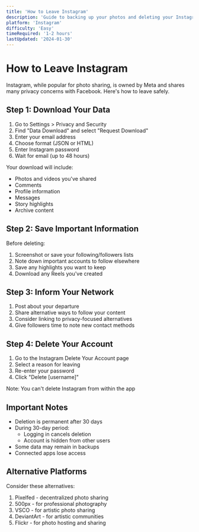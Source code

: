 ```yaml
---
title: 'How to Leave Instagram'
description: 'Guide to backing up your photos and deleting your Instagram account'
platform: 'Instagram'
difficulty: 'Easy'
timeRequired: '1-2 hours'
lastUpdated: '2024-01-30'
---
```


# How to Leave Instagram

Instagram, while popular for photo sharing, is owned by Meta and shares many privacy concerns with Facebook. Here's how to leave safely.

## Step 1: Download Your Data

1. Go to Settings > Privacy and Security
2. Find "Data Download" and select "Request Download"
3. Enter your email address
4. Choose format (JSON or HTML)
5. Enter Instagram password
6. Wait for email (up to 48 hours)

Your download will include:

- Photos and videos you've shared
- Comments
- Profile information
- Messages
- Story highlights
- Archive content

## Step 2: Save Important Information

Before deleting:

1. Screenshot or save your following/followers lists
2. Note down important accounts to follow elsewhere
3. Save any highlights you want to keep
4. Download any Reels you've created

## Step 3: Inform Your Network

1. Post about your departure
2. Share alternative ways to follow your content
3. Consider linking to privacy-focused alternatives
4. Give followers time to note new contact methods

## Step 4: Delete Your Account

1. Go to the Instagram Delete Your Account page
2. Select a reason for leaving
3. Re-enter your password
4. Click "Delete [username]"

Note: You can't delete Instagram from within the app

## Important Notes

- Deletion is permanent after 30 days
- During 30-day period:
  - Logging in cancels deletion
  - Account is hidden from other users
- Some data may remain in backups
- Connected apps lose access

## Alternative Platforms

Consider these alternatives:

1. Pixelfed - decentralized photo sharing
2. 500px - for professional photography
3. VSCO - for artistic photo sharing
4. DeviantArt - for artistic communities
5. Flickr - for photo hosting and sharing

